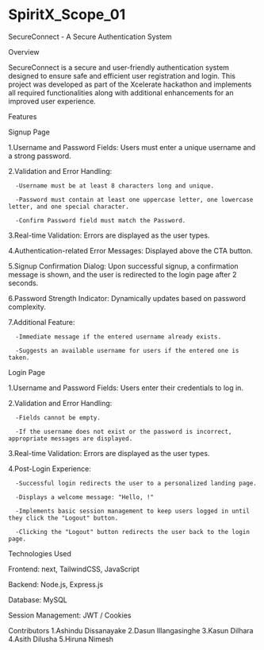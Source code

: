 # SpiritX_Scope_01

SecureConnect - A Secure Authentication System

Overview

SecureConnect is a secure and user-friendly authentication system designed to ensure safe and efficient user registration and login. This project was developed as part of the Xcelerate hackathon and implements all required functionalities along with additional enhancements for an improved user experience.

Features

Signup Page

  1.Username and Password Fields: Users must enter a unique username and a strong password.

  2.Validation and Error Handling:

      -Username must be at least 8 characters long and unique.

      -Password must contain at least one uppercase letter, one lowercase letter, and one special character.

      -Confirm Password field must match the Password.

  3.Real-time Validation: Errors are displayed as the user types.

  4.Authentication-related Error Messages: Displayed above the CTA button.

  5.Signup Confirmation Dialog: Upon successful signup, a confirmation message is shown, and the user is redirected to the login page after 2 seconds.

  6.Password Strength Indicator: Dynamically updates based on password complexity.

  7.Additional Feature:

      -Immediate message if the entered username already exists.

      -Suggests an available username for users if the entered one is taken.

Login Page

1.Username and Password Fields: Users enter their credentials to log in.

2.Validation and Error Handling:

      -Fields cannot be empty.

      -If the username does not exist or the password is incorrect, appropriate messages are displayed.

3.Real-time Validation: Errors are displayed as the user types.

4.Post-Login Experience:

      -Successful login redirects the user to a personalized landing page.

      -Displays a welcome message: "Hello, !"

      -Implements basic session management to keep users logged in until they click the "Logout" button.

      -Clicking the "Logout" button redirects the user back to the login page.

Technologies Used

Frontend: next, TailwindCSS, JavaScript

Backend: Node.js, Express.js

Database: MySQL 

Session Management: JWT / Cookies

Contributors
     1.Ashindu Dissanayake
     2.Dasun Illangasinghe
     3.Kasun Dilhara
     4.Asith Dilusha
     5.Hiruna Nimesh